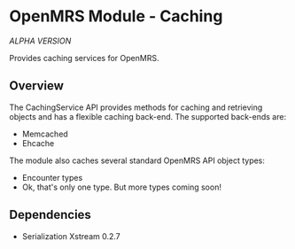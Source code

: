 OpenMRS Module - Caching
========================

*ALPHA VERSION*

Provides caching services for OpenMRS.

Overview
--------
The CachingService API provides methods for caching and retrieving objects and has a flexible caching back-end. The supported back-ends are:
* Memcached
* Ehcache

The module also caches several standard OpenMRS API object types:
* Encounter types
* Ok, that's only one type. But more types coming soon!

Dependencies
------------
* Serialization Xstream 0.2.7
